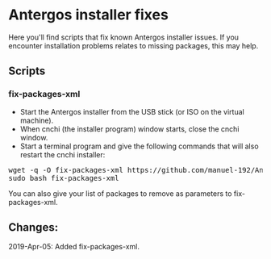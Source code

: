 # Antergos installer fixes

Here you'll find scripts that fix known Antergos installer issues. If you encounter installation problems relates to missing packages, this may help.

## Scripts
### fix-packages-xml
- Start the Antergos installer from the USB stick (or ISO on the virtual machine).
- When cnchi (the installer program) window starts, close the cnchi window.
- Start a terminal program and give the following commands that will also restart the cnchi installer:
<pre>
wget -q -O fix-packages-xml https://github.com/manuel-192/Antergos/raw/master/antergos-installer-fixes/fix-packages-xml
sudo bash fix-packages-xml
</pre>
You can also give your list of packages to remove as parameters to fix-packages-xml.

## Changes:

2019-Apr-05: Added fix-packages-xml.

